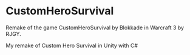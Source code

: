 # CustomHeroSurvival 
Remake of the game CustomHeroSurvival by Blokkade in Warcraft 3 by RJGY.

My remake of Custom Hero Survival in Unity with C#

